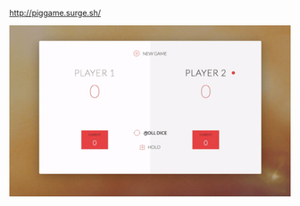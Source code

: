 http://piggame.surge.sh/

<a href="http://piggame.surge.sh/" target="_blank">![](images/game.gif)</a>
